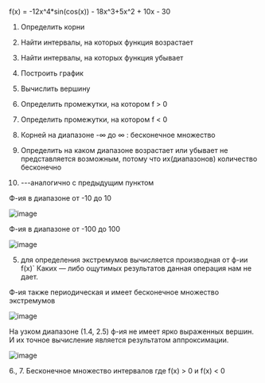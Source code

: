 f(x) = -12x^4*sin(cos(x)) - 18x^3+5x^2 + 10x - 30
1. Определить корни
2. Найти интервалы, на которых функция возрастает
3. Найти интервалы, на которых функция убывает
4. Построить график
5. Вычислить вершину
6. Определить промежутки, на котором f > 0
7. Определить промежутки, на котором f < 0 

1. Корней на диапазоне -∞ до ∞   : бесконечное множество
2. Определить на каком диапазоне возрастает или убывает не представляется возможным, потому что их(диапазонов) количество бесконечно
3. ---аналогично с предыдущим пунктом


Ф-ия в диапазоне от -10 до 10


![image](https://user-images.githubusercontent.com/109788980/201627147-fb8b7074-1189-4f68-8baa-1d459f921246.png)

Ф-ия в диапазоне от -100 до 100


![image](https://user-images.githubusercontent.com/109788980/201627252-721d4a2e-1468-4944-bc89-e2016ee6bb06.png)

5. для определения экстремумов вычисляется производная от ф-ии f(x)`
Каких — либо ощутимых результатов данная операция нам не дает. 


Ф-ия также периодическая и имеет бесконечное множество экстремумов


![image](https://user-images.githubusercontent.com/109788980/201627366-016428e1-3183-44ce-9ec1-a965f60b0142.png)

На узком диапазоне (1.4, 2.5) ф-ия не имеет ярко выраженных вершин. И их точное вычисление является результатом аппроксимации. 


![image](https://user-images.githubusercontent.com/109788980/201627524-d8d42ed9-a6fb-4aa9-98fa-02806ea6dbf6.png)

6., 7.  Бесконечное множество интервалов где f(x) > 0 и f(x) < 0
